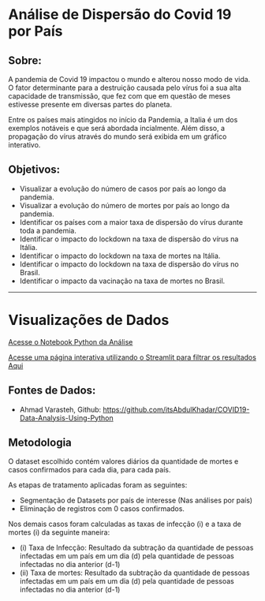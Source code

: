 # Análise de Dispersão do Covid 19 por País

## Sobre:

A pandemia de Covid 19 impactou o mundo e alterou nosso modo de vida. O fator determinante para a destruição
causada pelo vírus foi a sua alta capacidade de transmissão, que fez com que em questão de meses estivesse
presente em diversas partes do planeta.

Entre os países mais atingidos no início da Pandemia, a Italia é um dos exemplos notáveis e que será abordada incialmente.
Além disso, a propagação do vírus através do mundo será exibida em um gráfico interativo.

## Objetivos:


- Visualizar a evolução do número de casos por país ao longo da pandemia.
- Visualizar a evolução do número de mortes por país ao longo da pandemia.
- Identificar os países com a maior taxa de dispersão do vírus durante toda a pandemia.
- Identificar o impacto do lockdown na taxa de dispersão do vírus na Itália.
- Identificar o impacto do lockdown na taxa de mortes na Itália.
- Identificar o impacto do lockdown na taxa de dispersão do vírus no Brasil.
- Identificar o impacto da vacinação na taxa de mortes no Brasil.

 ---

# Visualizações de Dados

[Acesse o Notebook Python da Análise](https://deepnote.com/@cacau/analisedepropagacaodocovid19-a50281eb-904e-409c-bbad-d1ebc55ceca5)

[Acesse uma página interativa utilizando o Streamlit para filtrar os resultados Aqui](https://covidspreadanalysis-7p3iajp9xrfdvh8qcjvbng.streamlit.app/)



## Fontes de Dados:

- Ahmad Varasteh, Github:
https://github.com/itsAbdulKhadar/COVID19-Data-Analysis-Using-Python

## Metodologia

O dataset escolhido contém valores diários da quantidade de mortes e casos confirmados para cada dia, para cada país.

As etapas de tratamento aplicadas foram as seguintes:

- Segmentação de Datasets por país de interesse (Nas análises por país)
- Eliminação de registros com 0 casos confirmados.

Nos demais casos foram calculadas as taxas de infecção (i) e a taxa de mortes (i) da seguinte maneira:

- (i) Taxa de Infecção: Resultado da subtração da quantidade de pessoas infectadas em um país em um dia (d) pela quantidade de pessoas infectadas no dia anterior (d-1)
- (ii) Taxa de mortes: Resultado da subtração da quantidade de pessoas infectadas em um país em um dia (d) pela quantidade de pessoas infectadas no dia anterior (d-1)